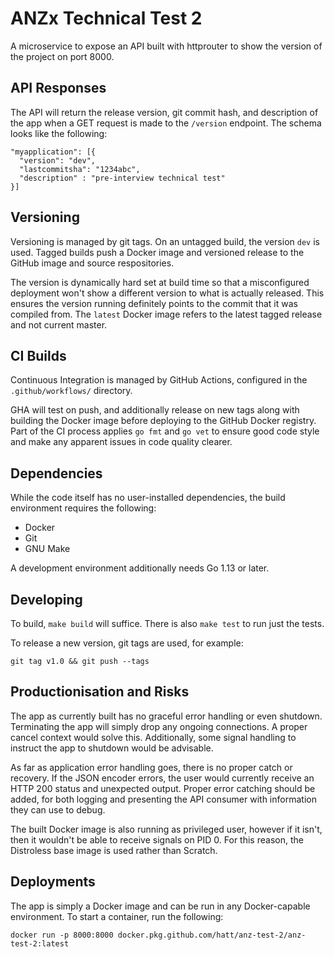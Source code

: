 # ANZx Technical Test 2

A microservice to expose an API built with httprouter to show the version of the project on port 8000.


## API Responses

The API will return the release version, git commit hash, and description of the app when a GET request
is made to the `/version` endpoint. The schema looks like the following:

```
"myapplication": [{
  "version": "dev",
  "lastcommitsha": "1234abc",
  "description" : "pre-interview technical test"
}]
```


## Versioning

Versioning is managed by git tags. On an untagged build, the version `dev` is used. Tagged builds
push a Docker image and versioned release to the GitHub image and source respositories.

The version is dynamically hard set at build time so that a misconfigured deployment won't show a different
version to what is actually released. This ensures the version running definitely points to the commit
that it was compiled from. The `latest` Docker image refers to the latest tagged release and not current master.


## CI Builds

Continuous Integration is managed by GitHub Actions, configured in the `.github/workflows/` directory.

GHA will test on push, and additionally release on new tags along with building the Docker image before
deploying to the GitHub Docker registry. Part of the CI process applies `go fmt` and `go vet` to ensure
good code style and make any apparent issues in code quality clearer.


## Dependencies

While the code itself has no user-installed dependencies, the build environment requires the following:

- Docker
- Git
- GNU Make

A development environment additionally needs Go 1.13 or later.


## Developing

To build, `make build` will suffice. There is also `make test` to run just the tests.

To release a new version, git tags are used, for example:

```
git tag v1.0 && git push --tags
```


## Productionisation and Risks

The app as currently built has no graceful error handling or even shutdown. Terminating the app will
simply drop any ongoing connections. A proper cancel context would solve this. Additionally, some
signal handling to instruct the app to shutdown would be advisable.

As far as application error handling goes, there is no proper catch or recovery. If the JSON encoder
errors, the user would currently receive an HTTP 200 status and unexpected output. Proper error catching
should be added, for both logging and presenting the API consumer with information they can use to debug.

The built Docker image is also running as privileged user, however if it isn't, then it wouldn't be able
to receive signals on PID 0. For this reason, the Distroless base image is used rather than Scratch.


## Deployments

The app is simply a Docker image and can be run in any Docker-capable environment. To start a container,
run the following:

```
docker run -p 8000:8000 docker.pkg.github.com/hatt/anz-test-2/anz-test-2:latest
```
